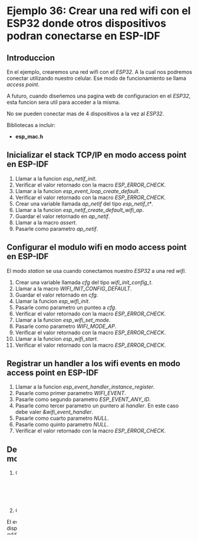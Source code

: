 # Ejemplo 36: Crear una red wifi con el ESP32 donde otros dispositivos podran conectarse en ESP-IDF

## Introduccion

En el ejemplo, crearemos una red wifi con el _ESP32_. A la cual nos podremos conectar utilizando nuestro celular. Ese modo de funcionamiento se llama _access point_.

A futuro, cuando diseñemos una pagina web de configuracion en el _ESP32_, esta funcion sera util para acceder a la misma.

No sw pueden conectar mas de 4 dispositivos a la vez al _ESP32_.

Bibliotecas a incluir:

- **esp_mac.h**

## Inicializar el stack TCP/IP en modo access point en ESP-IDF

1. Llamar a la funcion _esp_netif_init_.
2. Verificar el valor retornado con la macro _ESP_ERROR_CHECK_.
3. Llamar a la funcion _esp_event_loop_create_default_.
4. Verificar el valor retornado con la macro _ESP_ERROR_CHECK_.
5. Crear una variable llamada _ap_netif_ del tipo _esp_netif_t\*_.
6. Llamar a la funcion _esp_netif_create_default_wifi_ap_.
7. Guardar el valor retornado en _ap_netif_.
8. Llamar a la macro _assert_.
9. Pasarle como parametro _ap_netif_.

## Configurar el modulo wifi en modo access point en ESP-IDF

El modo _station_ se usa cuando conectamos nuestro _ESP32_ a una red _wifi_.

1. Crear una variable llamada _cfg_ del tipo _wifi_init_config_t_.
2. Llamar a la macro _WIFI_INIT_CONFIG_DEFAULT_.
3. Guardar el valor retornado en _cfg_.
4. Llamar la funcion _esp_wifi_init_.
5. Pasarle como parametro un punteo a _cfg_.
6. Verificar el valor retornado con la macro _ESP_ERROR_CHECK_.
7. Llamar a la funcion _esp_wifi_set_mode_.
8. Pasarle como parametro _WIFI_MODE_AP_.
9. Verificar el valor retornado con la macro _ESP_ERROR_CHECK_.
10. Llamar a la funcion _esp_wifi_start_.
11. Verificar el valor retornado con la macro _ESP_ERROR_CHECK_.

## Registrar un handler a los wifi events en modo access point en ESP-IDF

1. Llamar a la funcion _esp_event_handler_instance_register_.
2. Pasarle como primer parametro _WIFI_EVENT_.
3. Pasarle como segundo parametro _ESP_EVENT_ANY_ID_.
4. Pasarle como tercer parametro un puntero al _handler_. En este caso debe valer _&wifi_event_handler_.
5. Pasarle como cuarto parametro _NULL_.
6. Pasarle como quinto parametro _NULL_.
7. Verificar el valor retornado con la macro _ESP_ERROR_CHECK_.

## Definicion del handler para los wifi events en modo access point en ESP-IDF

1. Crear una funcion llamada _wifi_event_handler_ que:
   - Devuelve _void_.
   - El primer argumento es _void \*arg_.
   - El segundo argumento es _esp_event_base_t event_base_.
   - El tercer argumento es _int32_t event_id_.
   - El cuarto argumento es _void \*event_data_.
2. Crear un swith utilizando _event_id_.

El evento _WIFI_EVENT_AP_STACONNECTED_ se produce cada vez que un dispositivo se conecta. Se puede utilizar para llevar un registro de las _mac address_ y direcciones _ip_ de los dispositivos conectados.

El evento _WIFI_EVENT_AP_STADISCONNECTED_ se puede producir en los siguientes casos:

- Cuando se llama a las funciones _esp_wifi_disconnect_ o _esp_wifi_deauth_sta_ para forzar la desconexion de un dispositivo.
- Si tras 5 minutos un dispositivo no envia paquetes. Este tiempo, se puede modificar llamando a la funcion _esp_wifi_set_inactive_time_.
- Cuando la estacion deshabilita el modo _access point_.

Se puede utilizar para llevar un registro de las _mac address_ y direcciones _ip_ de los dispositivos que se desconectaron.

## Cargar ssid y password para poder conectarse a la red wifi en modo access point en ESP-IDF

1. Crear una constante llamada _ap_ssid_ del tipo _char\*_ donde este almacenado el _ssid_ del _ESP32_.
2. Crear una constante llamada _ap_pwd_ del tipo _char\*_ donde este almacenado el _pasword_ del _ESP32_.
3. Crear una variable llamada _wifi_config_ del tipo _wifi_config_t_ e inicializarla en _{}_.
4. Llamar a la funcion _strncpy_.
5. El primer parametro debe ser _(char \*)wifi_config.ap.ssid_.
6. El segundo parametro debe ser _ap_ssid_.
7. El tercer parametro debe ser _sizeof(wifi_config.ap.ssid) - 1_.
8. Llamar a la funcion _strncpy_.
9. El primer parametro debe ser _(char \*)wifi_config.ap.password_.
10. El segundo parametro debe ser _ap_pwd_.
11. El tercer parametro debe ser _sizeof(wifi_config.ap.password) - 1_.
12. _wifi_config.ap.channel_ debe valer _1_.
13. _wifi_config.ap.max_connection_ debe valer _4_.
14. _wifi_config.ap.authmode_ debe valer _WIFI_AUTH_WPA2_PSK_.
15. Llamar a la funcion _esp_wifi_set_config_.
16. Pasarle como primer parametro _WIFI_IF_AP_.
17. Pasarle como segundo parametro un puntero a _wifi_config_.
18. Verificar el valor retornado con la macro _ESP_ERROR_CHECK_.

NOTA: Es importante el orden en que se realiza la inicializacion. Ver el codigo para seguirlo con mas claridad.
